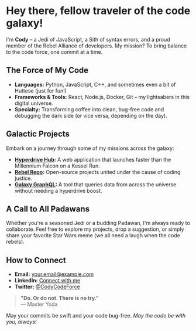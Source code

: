 # Hey there, fellow traveler of the code galaxy!

I'm **Cody** – a Jedi of JavaScript, a Sith of syntax errors, and a proud member of the Rebel Alliance of developers. My mission? To bring balance to the code force, one commit at a time.

## The Force of My Code

- **Languages:** Python, JavaScript, C++, and sometimes even a bit of Huttese (just for fun!)
- **Frameworks & Tools:** React, Node.js, Docker, Git – my lightsabers in this digital universe.
- **Specialty:** Transforming coffee into clean, bug-free code and debugging the dark side (or vice versa, depending on the day).

## Galactic Projects

Embark on a journey through some of my missions across the galaxy:

- **[Hyperdrive Hub](#):** A web application that launches faster than the Millennium Falcon on a Kessel Run.
- **[Rebel Repo](#):** Open-source projects united under the cause of coding justice.
- **[Galaxy GraphQL](#):** A tool that queries data from across the universe without needing a hyperdrive boost.

## A Call to All Padawans

Whether you're a seasoned Jedi or a budding Padawan, I'm always ready to collaborate. Feel free to explore my projects, drop a suggestion, or simply share your favorite Star Wars meme (we all need a laugh when the code rebels).

## How to Connect

- **Email:** [your.email@example.com](mailto:your.email@example.com)
- **LinkedIn:** [Connect with me](#)
- **Twitter:** [@CodyCodeForce](#)

> **"Do. Or do not. There is no try."**  
> — Master Yoda

May your commits be swift and your code bug-free. *May the code be with you, always!*
